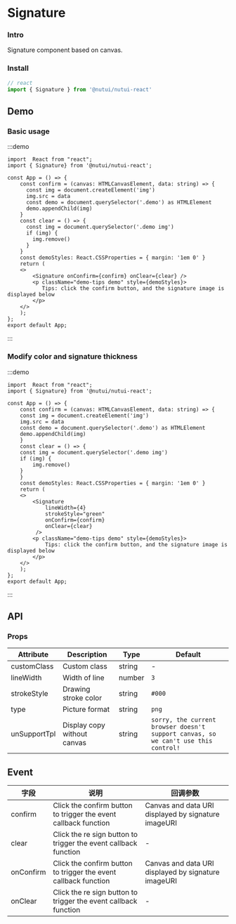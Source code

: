 # Signature 

### Intro

Signature component based on canvas.

### Install

```javascript
// react
import { Signature } from '@nutui/nutui-react'
```

## Demo

### Basic usage

:::demo

```tsx
import  React from "react";
import { Signature} from '@nutui/nutui-react';

const App = () => {
    const confirm = (canvas: HTMLCanvasElement, data: string) => {
      const img = document.createElement('img')
      img.src = data
      const demo = document.querySelector('.demo') as HTMLElement
      demo.appendChild(img)
    }
    const clear = () => {
      const img = document.querySelector('.demo img')
      if (img) {
        img.remove()
      }
    }
    const demoStyles: React.CSSProperties = { margin: '1em 0' }
    return (
    <>
        <Signature onConfirm={confirm} onClear={clear} />
        <p className="demo-tips demo" style={demoStyles}>
           Tips: click the confirm button, and the signature image is displayed below
        </p>
    </>
    );
};
export default App;
```

:::

### Modify color and signature thickness

:::demo

```tsx
import  React from "react";
import { Signature} from '@nutui/nutui-react';

const App = () => {
    const confirm = (canvas: HTMLCanvasElement, data: string) => {
    const img = document.createElement('img')
    img.src = data
    const demo = document.querySelector('.demo') as HTMLElement
    demo.appendChild(img)
    }
    const clear = () => {
    const img = document.querySelector('.demo img')
    if (img) {
        img.remove()
    }
    }
    const demoStyles: React.CSSProperties = { margin: '1em 0' }
    return (
    <>
        <Signature
            lineWidth={4}
            strokeStyle="green"
            onConfirm={confirm}
            onClear={clear}
         />
        <p className="demo-tips demo" style={demoStyles}>
            Tips: click the confirm button, and the signature image is displayed below
        </p>
    </>
    );
};
export default App;
```

:::

## API

### Props

| Attribute           | Description                           | Type   | Default                                              |
| -------------- | ------------------------------ | ------ | --------------------------------------------------- |
| customClass   |  Custom class                 | string | -                                                   |
| lineWidth     | Width of line                    | number | `3`                                                   |
| strokeStyle   | Drawing stroke color                   | string | `#000`                                              |
| type           | Picture format                       | string | `png`                                               |
| unSupportTpl |  Display copy without canvas | string | `sorry, the current browser doesn't support canvas, so we can't use this control! ` |

## Event

| 字段    | 说明                         | 回调参数                         |
| ------- | ---------------------------- | -------------------------------- |
| confirm | Click the confirm button to trigger the event callback function | Canvas and data URI displayed by signature imageURI |
| clear   | Click the re sign button to trigger the event callback function | -                               |
| onConfirm | Click the confirm button to trigger the event callback function | Canvas and data URI displayed by signature imageURI |
| onClear   | Click the re sign button to trigger the event callback function | -                               |

